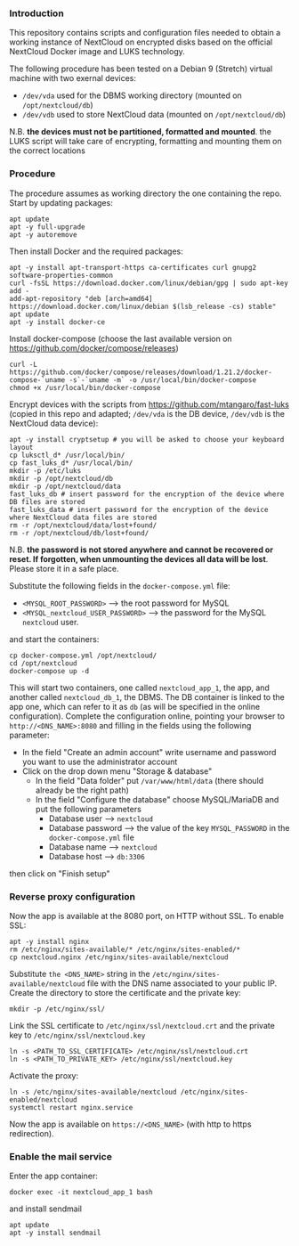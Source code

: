 ### Introduction

This repository contains scripts and configuration files needed to obtain a working instance of NextCloud on encrypted disks based on the official NextCloud Docker image and LUKS technology.

The following procedure has been tested on a Debian 9 (Stretch) virtual machine with two exernal devices:
- `/dev/vda` used for the DBMS working directory (mounted on `/opt/nextcloud/db`)
- `/dev/vdb` used to store NextCloud data (mounted on `/opt/nextcloud/db`)

N.B. **the devices must not be partitioned, formatted and mounted**. the LUKS script will take care of encrypting, formatting and mounting them on the correct locations

### Procedure

The procedure assumes as working directory the one containing the repo.
Start by updating packages:
```
apt update
apt -y full-upgrade
apt -y autoremove
```

Then install Docker and the required packages:
```
apt -y install apt-transport-https ca-certificates curl gnupg2 software-properties-common
curl -fsSL https://download.docker.com/linux/debian/gpg | sudo apt-key add -
add-apt-repository "deb [arch=amd64] https://download.docker.com/linux/debian $(lsb_release -cs) stable"
apt update
apt -y install docker-ce
```

Install docker-compose (choose the last available version on https://github.com/docker/compose/releases)
```
curl -L https://github.com/docker/compose/releases/download/1.21.2/docker-compose-`uname -s`-`uname -m` -o /usr/local/bin/docker-compose
chmod +x /usr/local/bin/docker-compose
```

Encrypt devices with the scripts from https://github.com/mtangaro/fast-luks (copied in this repo and adapted; `/dev/vda` is the DB device, `/dev/vdb` is the NextCloud data device):
```
apt -y install cryptsetup # you will be asked to choose your keyboard layout
cp luksctl_d* /usr/local/bin/
cp fast_luks_d* /usr/local/bin/
mkdir -p /etc/luks
mkdir -p /opt/nextcloud/db
mkdir -p /opt/nextcloud/data
fast_luks_db # insert password for the encryption of the device where DB files are stored
fast_luks_data # insert password for the encryption of the device where NextCloud data files are stored
rm -r /opt/nextcloud/data/lost+found/
rm -r /opt/nextcloud/db/lost+found/
```

N.B. **the password is not stored anywhere and cannot be recovered or reset. If forgotten, when unmounting the devices all data will be lost**. Please store it in a safe place.

Substitute the following fields in the `docker-compose.yml` file:
- `<MYSQL_ROOT_PASSWORD>` --> the root password for MySQL
- `<MYSQL_nextcloud_USER_PASSWORD>` --> the password for the MySQL `nextcloud` user.

and start the containers:
```
cp docker-compose.yml /opt/nextcloud/
cd /opt/nextcloud
docker-compose up -d
```

This will start two containers, one called `nextcloud_app_1`, the app, and another called `nextcloud_db_1`, the DBMS. The DB container is linked to the app one, which can refer to it as `db` (as will be specified in the online configuration).
Complete the configuration online, pointing your browser to `http://<DNS_NAME>:8080` and filling in the fields using the following parameter:
- In the field "Create an admin account" write username and password you want to use the administrator account
- Click on the drop down menu "Storage & database"
  - In the field "Data folder" put `/var/www/html/data` (there should already be the right path)
  - In the field "Configure the database" choose MySQL/MariaDB and put the following parameters
    - Database user --> `nextcloud`
    - Database password --> the value of the key `MYSQL_PASSWORD` in the `docker-compose.yml` file
    - Database name --> `nextcloud`
    - Database host --> `db:3306`

then click on "Finish setup"


### Reverse proxy configuration
Now the app is available at the 8080 port, on HTTP without SSL. To enable SSL:
```
apt -y install nginx
rm /etc/nginx/sites-available/* /etc/nginx/sites-enabled/*
cp nextcloud.nginx /etc/nginx/sites-available/nextcloud
```
Substitute `the <DNS_NAME>` string in the `/etc/nginx/sites-available/nextcloud` file with the DNS name associated to your public IP.
Create the directory to store the certificate and the private key:
```
mkdir -p /etc/nginx/ssl/
```
Link the SSL certificate to `/etc/nginx/ssl/nextcloud.crt` and the private key to `/etc/nginx/ssl/nextcloud.key`
```
ln -s <PATH_TO_SSL_CERTIFICATE> /etc/nginx/ssl/nextcloud.crt
ln -s <PATH_TO_PRIVATE_KEY> /etc/nginx/ssl/nextcloud.key
```
Activate the proxy:
```
ln -s /etc/nginx/sites-available/nextcloud /etc/nginx/sites-enabled/nextcloud
systemctl restart nginx.service
```

Now the app is available on `https://<DNS_NAME>` (with http to https redirection).

### Enable the mail service
Enter the app container:
```
docker exec -it nextcloud_app_1 bash
```
and install sendmail
```
apt update
apt -y install sendmail
```
